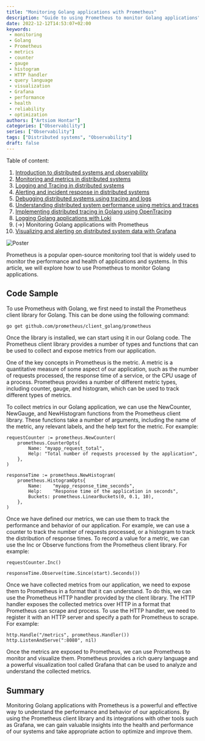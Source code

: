 ```yaml
---
title: "Monitoring Golang applications with Prometheus"
description: "Guide to using Prometheus to monitor Golang applications"
date: 2022-12-12T14:53:07+02:00
keywords:
 - monitoring
 - Golang
 - Prometheus
 - metrics
 - counter
 - gauge
 - histogram
 - HTTP handler
 - query language
 - visualization
 - Grafana
 - performance
 - health
 - reliability
 - optimization
authors: ["Artsiom Hontar"]
categories: ["Observability"]
series: ["Observability"]
tags: ["Distributed systems", "Observability"]
draft: false
---
```


Table of content:
1. [Introduction to distributed systems and observability](/learnings/observability/intro-to-distributed-observability/)
2. [Monitoring and metrics in distributed systems](/learnings/observability/monitoring-in-distributed-system/)
3. [Logging and Tracing in distributed systems](/learnings/observability/logging-and-tracking-in-distributed-system/)
4. [Alerting and incident response in distributed systems](/learnings/observability/alerting-and-incidents-in-distributed-system/)
6. [Debugging distributed systems using tracing and logs](/learnings/observability/debugging-distributed-system)
7. [Understanding distributed system performance using metrics and traces](/learnings/observability/understanding-performance-in-distributed-system/)
8. [Implementing distributed tracing in Golang using OpenTracing](/learnings/observability/implementing-distributed-tracing/)
9. [Logging Golang applications with Loki](/learnings/observability/logging-golang-with-loki/)
10. (->) Monitoring Golang applications with Prometheus
11. [Visualizing and alerting on distributed system data with Grafana](/learnings/observability/vizualize-and-alerting-with-grafana/)

![Poster](/learnings/observability/monitoring-golang-with-prometheus/poster.jpg)

Prometheus is a popular open-source monitoring tool that is widely used to monitor the performance and health of applications and systems. In this article, we will explore how to use Prometheus to monitor Golang applications.

## Code Sample

To use Prometheus with Golang, we first need to install the Prometheus client library for Golang. This can be done using the following command:

```bash
go get github.com/prometheus/client_golang/prometheus
```
Once the library is installed, we can start using it in our Golang code. The Prometheus client library provides a number of types and functions that can be used to collect and expose metrics from our application.

One of the key concepts in Prometheus is the metric. A metric is a quantitative measure of some aspect of our application, such as the number of requests processed, the response time of a service, or the CPU usage of a process. Prometheus provides a number of different metric types, including counter, gauge, and histogram, which can be used to track different types of metrics.

To collect metrics in our Golang application, we can use the NewCounter, NewGauge, and NewHistogram functions from the Prometheus client library. These functions take a number of arguments, including the name of the metric, any relevant labels, and the help text for the metric. For example:

```golang
requestCounter := prometheus.NewCounter(
    prometheus.CounterOpts{
        Name: "myapp_request_total",
        Help: "Total number of requests processed by the application",
    },
)

responseTime := prometheus.NewHistogram(
    prometheus.HistogramOpts{
        Name:    "myapp_response_time_seconds",
        Help:    "Response time of the application in seconds",
        Buckets: prometheus.LinearBuckets(0, 0.1, 10),
    },
)
```

Once we have defined our metrics, we can use them to track the performance and behavior of our application. For example, we can use a counter to track the number of requests processed, or a histogram to track the distribution of response times. To record a value for a metric, we can use the Inc or Observe functions from the Prometheus client library. For example:

```golang
requestCounter.Inc()

responseTime.Observe(time.Since(start).Seconds())
```

Once we have collected metrics from our application, we need to expose them to Prometheus in a format that it can understand. To do this, we can use the Prometheus HTTP handler provided by the client library. The HTTP handler exposes the collected metrics over HTTP in a format that Prometheus can scrape and process. To use the HTTP handler, we need to register it with an HTTP server and specify a path for Prometheus to scrape. For example:

```golang
http.Handle("/metrics", prometheus.Handler())
http.ListenAndServe(":8080", nil)
```

Once the metrics are exposed to Prometheus, we can use Prometheus to monitor and visualize them. Prometheus provides a rich query language and a powerful visualization tool called Grafana that can be used to analyze and understand the collected metrics.

## Summary
Monitoring Golang applications with Prometheus is a powerful and effective way to understand the performance and behavior of our applications. By using the Prometheus client library and its integrations with other tools such as Grafana, we can gain valuable insights into the health and performance of our systems and take appropriate action to optimize and improve them.
